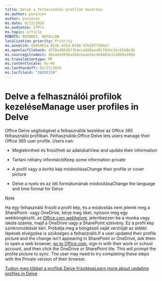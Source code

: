 ```yaml
---
title: Delve a felhasználói profilok kezelése
ms.author: ponincev
author: ponincev
ms.date: 9/12/2018
ms.audience: ITPro
ms.topic: article
ROBOTS: NOINDEX, NOFOLLOW
localization_priority: Priority
ms.assetid: e595481a-91de-431d-bf86-d7610ff3b6a7
ms.openlocfilehash: 45f0ad0636ffb4eca6d6aaa01f8ebc2ec82b0cdb
ms.sourcegitcommit: d6ea5e9458a2b8ceaab3ac4bd483e1130b9a398a
ms.translationtype: MT
ms.contentlocale: hu-HU
ms.lasthandoff: 01/15/2019
ms.locfileid: "28293119"
---
```

# <a name="manage-user-profiles-in-delve"></a><span data-ttu-id="3c232-102">Delve a felhasználói profilok kezelése</span><span class="sxs-lookup"><span data-stu-id="3c232-102">Manage user profiles in Delve</span></span>

<span data-ttu-id="3c232-p101">Office Delve segítségével a felhasználók kezelése az Office 365 felhasználói profilban. Felhasználók:</span><span class="sxs-lookup"><span data-stu-id="3c232-p101">Office Delve lets users manage their Office 365 user profile. Users can:</span></span>
  
- <span data-ttu-id="3c232-105">Megtekintheti és frissítheti az adatokat</span><span class="sxs-lookup"><span data-stu-id="3c232-105">View and update their information</span></span>
    
- <span data-ttu-id="3c232-106">Tartani néhány információ</span><span class="sxs-lookup"><span data-stu-id="3c232-106">Keep some information private</span></span>
    
- <span data-ttu-id="3c232-107">A profil vagy a borító kép módosítása</span><span class="sxs-lookup"><span data-stu-id="3c232-107">Change their profile or cover picture</span></span>
    
- <span data-ttu-id="3c232-108">Delve a nyelv és az idő formátumának módosítása</span><span class="sxs-lookup"><span data-stu-id="3c232-108">Change the language and time format for Delve</span></span>
    
> [!NOTE]
> <span data-ttu-id="3c232-p102">Ha egy felhasználó frissíti a profil kép, és a módosítás nem jelenik meg a SharePoint- vagy OneDrive, kérje meg őket, nyisson meg egy webböngészőt, az [Office.com webhelyre](https://www.office.com), jelentkezzen be a munka vagy iskola számla, majd a OneDrive vagy a SharePoint szelvény. Ez a profil kép szinkronizálását kéri. Próbálja meg a böngésző saját verzióját az alábbi lépések elvégzése is szükséges a felhasználó.</span><span class="sxs-lookup"><span data-stu-id="3c232-p102">If a user updated their profile picture and the change isn't appearing in SharePoint or OneDrive, ask them to open a web browser, [go to Office.com](https://www.office.com), sign in with their work or school account, and then click the OneDrive or SharePoint tile. This will prompt the profile picture to sync. The user may need to try completing these steps with the Private version of their browser.</span></span> 
  
[<span data-ttu-id="3c232-111">Tudjon meg többet a profilok Delve frissítése</span><span class="sxs-lookup"><span data-stu-id="3c232-111">Learn more about updating profiles in Delve</span></span>](https://go.microsoft.com/fwlink/?linkid=735070)
  

